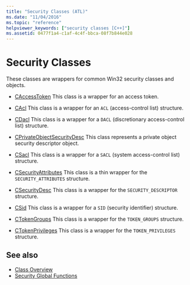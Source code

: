 ```yaml
---
title: "Security Classes (ATL)"
ms.date: "11/04/2016"
ms.topic: "reference"
helpviewer_keywords: ["security classes [C++]"]
ms.assetid: 0477f1a4-c1af-4c4f-bbca-08f7b844e028
---
```

# Security Classes

These classes are wrappers for common Win32 security classes and objects.

- [CAccessToken](../atl/reference/caccesstoken-class.md) This class is a wrapper for an access token.

- [CAcl](../atl/reference/cacl-class.md) This class is a wrapper for an `ACL` (access-control list) structure.

- [CDacl](../atl/reference/cdacl-class.md) This class is a wrapper for a `DACL` (discretionary access-control list) structure.

- [CPrivateObjectSecurityDesc](../atl/reference/cprivateobjectsecuritydesc-class.md) This class represents a private object security descriptor object.

- [CSacl](../atl/reference/csacl-class.md) This class is a wrapper for a `SACL` (system access-control list) structure.

- [CSecurityAttributes](../atl/reference/csecurityattributes-class.md) This class is a thin wrapper for the `SECURITY_ATTRIBUTES` structure.

- [CSecurityDesc](../atl/reference/csecuritydesc-class.md) This class is a wrapper for the `SECURITY_DESCRIPTOR` structure.

- [CSid](../atl/reference/csid-class.md) This class is a wrapper for a `SID` (security identifier) structure.

- [CTokenGroups](../atl/reference/ctokengroups-class.md) This class is a wrapper for the `TOKEN_GROUPS` structure.

- [CTokenPrivileges](../atl/reference/ctokenprivileges-class.md) This class is a wrapper for the `TOKEN_PRIVILEGES` structure.

## See also

- [Class Overview](../atl/atl-class-overview.md)
- [Security Global Functions](../atl/reference/security-global-functions.md)
